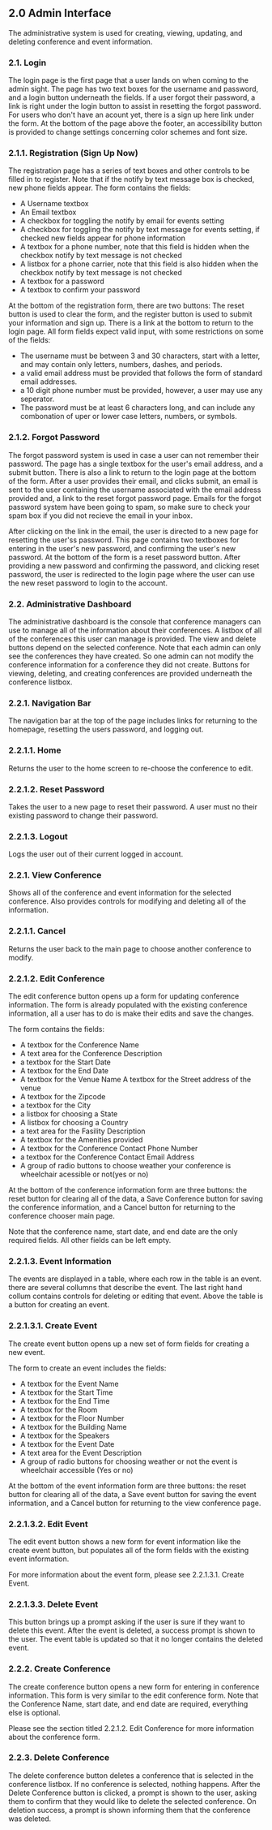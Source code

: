 ## 2.0 Admin Interface
The administrative system is used for creating, viewing, updating, and deleting conference and event information.


### 2.1. Login
The login page is the first page that a user lands on when coming to the admin sight. The page has two text boxes for the username and password, and a login button underneath the fields. If a user forgot their password, a link is right under the login button to assist in resetting the forgot password. For users who don't have an acount yet, there is a sign up here link under the form. At the bottom of the page above the footer, an accessibility button is provided to change settings concerning color schemes and font size.


### 2.1.1. Registration (Sign Up Now)
The registration page has a series of text boxes and other controls to be filled in to register. Note that if the notify by text message box is checked, new phone fields appear.
The form contains the fields:
* A Username textbox 
* An Email textbox 
* A checkbox for toggling the notify by email for events setting
* A checkbox for toggling the notify by text message for events setting, if checked new fields appear for phone information
* A textbox for a phone number, note that this field is hidden when the checkbox notify by text message is not checked
* A listbox for a phone carrier, note that this field is also hidden when the checkbox notify by text message is not checked
* A textbox for a password
* A textbox to confirm your password

At the bottom of the registration form, there are two buttons: The reset button is used to clear the form, and the register button is used to submit your information and sign up. There is a link at the bottom to return to the login page.
All form fields expect valid input, with some restrictions on some of the fields:
* The username must be between 3 and 30 characters, start with a letter, and may contain only letters, numbers, dashes, and periods.
* a valid email address must be provided that follows the form of standard email addresses.
* a 10 digit phone number must be provided, however, a user may use any seperator.
* The password must be at least 6 characters long, and can include any combonation of uper or lower case letters, numbers, or symbols.


### 2.1.2. Forgot Password
The forgot password system is used in case a user can not remember their password. The page has a single textbox for the user's email address, and a submit button. There is also a link to return to the login page at the bottom of the form. After a user provides their email, and clicks submit, an email is sent to the user containing the username associated with the email address provided and, a link to the reset forgot password page. Emails for the forgot password system have been going to spam, so make sure to check your spam box if you did not recieve the email in your inbox. 

After clicking on the link in the email, the user is directed to a new page for resetting the user'ss password. This page contains two textboxes for entering in the user's new password, and confirming the user's new password. At the bottom of the form is a reset password button. After providing a new password and confirming the password, and clicking reset password, the user is redirected to the login page where the user can use the new reset password to login to the account.


### 2.2. Administrative Dashboard
The administrative dashboard is the console that conference managers can use to manage all of the information about their conferences. A listbox of all of the conferences this user can manage is provided. The view and delete buttons depend on the selected conference.
Note that each admin can only see the conferences they have created. So one admin can not modify the conference information for a conference they did not create.
Buttons for viewing, deleting, and creating conferences are provided underneath the conference listbox.


### 2.2.1. Navigation Bar 
The navigation bar at the top of the page includes links for returning to the homepage, resetting the users password, and logging out.


### 2.2.1.1. Home
Returns the user to the home screen to re-choose the conference to edit.


### 2.2.1.2. Reset Password
Takes the user to a new page to reset their password. A user must no their existing password to change their password.


### 2.2.1.3. Logout
Logs the user out of their current logged in account.


### 2.2.1. View Conference
Shows all of the conference and event information for the selected conference. Also provides controls for modifying and deleting all of the information.


### 2.2.1.1. Cancel
Returns the user back to the main page to choose another conference to modify.


### 2.2.1.2. Edit Conference
The edit conference button opens up a form for updating conference information. The form is already populated with the existing conference information, all a user has to do is make their edits and save the changes.

The form contains the fields:
* A textbox for the Conference Name
* A text area for the Conference Description
* a textbox for the Start Date
* A textbox for the End Date
* A textbox for the Venue Name
A textbox for the Street address of the venue
* A textbox for the Zipcode
* a textbox for the City
* a listbox for choosing a State
* A listbox for choosing a Country 
* a text area for the Fasility Description
* A textbox for the Amenities provided
* A textbox for the Conference Contact Phone Number 
* a textbox for the Conference Contact Email Address
* A group of radio buttons to choose weather your conference is wheelchair acessible or not(yes or no)

At the bottom of the conference information form are three buttons: the reset button for clearing all of the data, a Save Conference button for saving the conference information, and a Cancel button for returning to the conference chooser main page.

Note that the conference name, start date, and end date are the only required fields. All other fields can be left empty.


### 2.2.1.3. Event Information
The events are displayed in a table, where each row in the table is an event. there are several collumns that describe the event. The last right hand collum contains controls for deleting or editing that event. Above the table is a button for creating an event.


### 2.2.1.3.1. Create Event
The create event button opens up a new set of form fields for creating a new event.

The form to create an event includes the fields:
* A textbox for the Event Name
* A textbox for the Start Time
* A textbox for the End Time
* A textbox for the Room
* A textbox for the Floor Number
* A textbox for the Building Name
* A textbox for the Speakers
* A textbox for the Event Date
* A text area for the Event Description
* A group of radio buttons for choosing weather or not the event is wheelchair accessible (Yes or no)

At the bottom of the event information form are three buttons: the reset button for clearing all of the data, a Save event button for saving the event information, and a Cancel button for returning to the view conference page.


### 2.2.1.3.2. Edit Event
The edit event button shows a new form for event information like the create event button, but populates all of the form fields with the existing event information. 

For more information about the event form, please see 2.2.1.3.1. Create Event.


### 2.2.1.3.3. Delete Event
This button brings up a prompt asking if the user is sure if they want to delete this event. After the event is deleted, a success prompt is shown to the user. The event table is updated so that it no longer contains the deleted event.


### 2.2.2. Create Conference
The create conference button opens a new form for entering in conference information. This form is very similar to the edit conference form. Note that the Conference Name, start date, and end date are required, everything else is optional.

Please see the section titled 2.2.1.2. Edit Conference for more information about the conference form.


### 2.2.3. Delete Conference
The delete conference button deletes a conference that is selected in the conference listbox. If no conference is selected, nothing happens. After the Delete Conference button is clicked, a prompt is shown to the user, asking them to confirm that they would like to delete the selected conference. On deletion success, a prompt is shown informing them that the conference was deleted.

